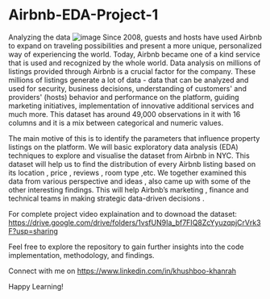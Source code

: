 # Airbnb-EDA-Project-1
Analyzing the data
![image](https://github.com/Khushboo-23/Airbnb-EDA-Project-1/assets/116417533/00f78a2b-3c6f-4c57-bb34-711953aa2194)
Since 2008, guests and hosts have used Airbnb to expand on traveling possibilities and present a more unique, personalized way of experiencing the world. Today, Airbnb became one of a kind service that is used and recognized by the whole world. Data analysis on millions of listings provided through Airbnb is a crucial factor for the company. These millions of listings generate a lot of data - data that can be analyzed and used for security, business decisions, understanding of customers' and providers' (hosts) behavior and performance on the platform, guiding marketing initiatives, implementation of innovative additional services and much more.
This dataset has around 49,000 observations in it with 16 columns and it is a mix between categorical and numeric values.

The main motive of this is to identify the parameters that influence property listings on the platform. We will basic exploratory data analysis (EDA) techniques to explore and visualise the dataset from Airbnb in NYC. This dataset will help us to find the distribution  of every Airbnb listing based on its location , price , reviews , room type ,etc. We together examined this data from various perspective and ideas , also came up with some of the other interesting findings. This will help Airbnb’s marketing , finance and technical teams in making strategic data-driven decisions .


For complete project video explaination and to downoad the dataset: https://drive.google.com/drive/folders/1vsfUN9Ia_bf7FIQ8ZcYyuzqpjCrVrk3F?usp=sharing

Feel free to explore the repository to gain further insights into the code implementation, methodology, and findings.

Connect with me on https://www.linkedin.com/in/khushboo-khanrah

Happy Learning!

